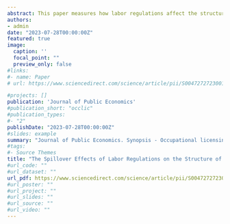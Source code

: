 ```yaml
---
abstract: This paper measures how labor regulations affect the structure of earnings and employment in other occupations in the context of occupational licensing. Using a state boundary discontinuity design, I estimate the market spillovers of licensing on other occupations with similar skills, which I classify using hierarchical clustering techniques on skills data from O*NET. I find evidence of negative earnings and employment spillovers, with the largest earnings effects concentrated among women, black, and foreign-born Hispanic workers. These effects lead to greater earnings inequality. The results are most consistent with licensing changing skill- and industry-specific labor demand and with a monopsony model where licensing increases search costs and reduces workers' outside options.
authors:
- admin
date: "2023-07-28T00:00:00Z"
featured: true
image:
  caption: ''
  focal_point: ""
  preview_only: false
#links:
#- name: Paper
# url: https://www.sciencedirect.com/science/article/pii/S0047272723001299

#projects: []
publication: 'Journal of Public Economics'
#publication_short: "occlic"
#publication_types:
#- "2"
publishDate: "2023-07-28T00:00:00Z"
#slides: example
summary: "Journal of Public Economics. Synopsis - Occupational licensing has negative wage and labor supply effects on other occupations. The negative effects are particularly strong for women, black workers, and Hispanic workers."
#tags:
#- Source Themes
title: "The Spillover Effects of Labor Regulations on the Structure of Earnings and Employment: Evidence from Occupational Licensing"
#url_code: ""
#url_dataset: ""
url_pdf: https://www.sciencedirect.com/science/article/pii/S0047272723001299/pdfft?md5=41dde736e3ce867f389410672278c948&pid=1-s2.0-S0047272723001299-main.pdf
#url_poster: ""
#url_project: ""
#url_slides: ""
#url_source: ""
#url_video: ""
---
```

